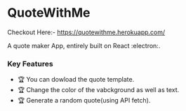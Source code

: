 
# QuoteWithMe

Checkout Here:- https://quotewithme.herokuapp.com/

A quote maker App, entirely built on React  :electron:.


### Key Features
- :trophy: You can dowload the quote template.
- :trophy: Change the color of the vabckground as well as text.
- :trophy: Generate a random quote(using API fetch).
